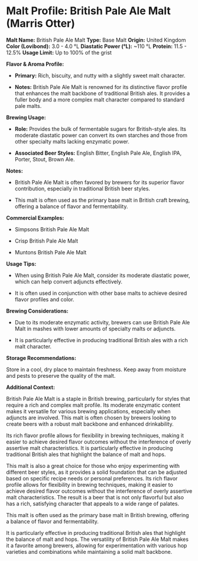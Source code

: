 # Malt Profile: British Pale Ale Malt (Marris Otter)

**Malt Name:** British Pale Ale Malt
**Type:** Base Malt
**Origin:** United Kingdom
**Color (Lovibond):** 3.0 - 4.0 °L
**Diastatic Power (°L):** ~110 °L
**Protein:** 11.5 - 12.5%
**Usage Limit:** Up to 100% of the grist

**Flavor & Aroma Profile:**

* **Primary:** Rich, biscuity, and nutty with a slightly sweet malt character.

* **Notes:** British Pale Ale Malt is renowned for its distinctive flavor profile that enhances the malt backbone of traditional British ales. It provides a fuller body and a more complex malt character compared to standard pale malts.

**Brewing Usage:**

* **Role:** Provides the bulk of fermentable sugars for British-style ales. Its moderate diastatic power can convert its own starches and those from other specialty malts lacking enzymatic power.

* **Associated Beer Styles:** English Bitter, English Pale Ale, English IPA, Porter, Stout, Brown Ale.

**Notes:**

* British Pale Ale Malt is often favored by brewers for its superior flavor contribution, especially in traditional British beer styles.

* This malt is often used as the primary base malt in British craft brewing, offering a balance of flavor and fermentability.

**Commercial Examples:**

* Simpsons British Pale Ale Malt

* Crisp British Pale Ale Malt

* Muntons British Pale Ale Malt

**Usage Tips:**

* When using British Pale Ale Malt, consider its moderate diastatic power, which can help convert adjuncts effectively.

* It is often used in conjunction with other base malts to achieve desired flavor profiles and color.

**Brewing Considerations:**

* Due to its moderate enzymatic activity, brewers can use British Pale Ale Malt in mashes with lower amounts of specialty malts or adjuncts.

* It is particularly effective in producing traditional British ales with a rich malt character.

**Storage Recommendations:**

Store in a cool, dry place to maintain freshness. Keep away from moisture and pests to preserve the quality of the malt.

**Additional Context:**

British Pale Ale Malt is a staple in British brewing, particularly for styles that require a rich and complex malt profile. Its moderate enzymatic content makes it versatile for various brewing applications, especially when adjuncts are involved. This malt is often chosen by brewers looking to create beers with a robust malt backbone and enhanced drinkability.

Its rich flavor profile allows for flexibility in brewing techniques, making it easier to achieve desired flavor outcomes without the interference of overly assertive malt characteristics. It is particularly effective in producing traditional British ales that highlight the balance of malt and hops.

This malt is also a great choice for those who enjoy experimenting with different beer styles, as it provides a solid foundation that can be adjusted based on specific recipe needs or personal preferences. Its rich flavor profile allows for flexibility in brewing techniques, making it easier to achieve desired flavor outcomes without the interference of overly assertive malt characteristics. The result is a beer that is not only flavorful but also has a rich, satisfying character that appeals to a wide range of palates.

This malt is often used as the primary base malt in British brewing, offering a balance of flavor and fermentability.

It is particularly effective in producing traditional British ales that highlight the balance of malt and hops. The versatility of British Pale Ale Malt makes it a favorite among brewers, allowing for experimentation with various hop varieties and combinations while maintaining a solid malt backbone.
